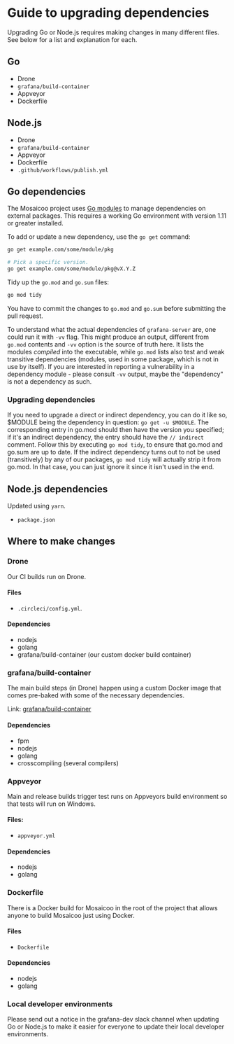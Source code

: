 # Guide to upgrading dependencies

Upgrading Go or Node.js requires making changes in many different files. See below for a list and explanation for each.

## Go

- Drone
- `grafana/build-container`
- Appveyor
- Dockerfile

## Node.js

- Drone
- `grafana/build-container`
- Appveyor
- Dockerfile
- `.github/workflows/publish.yml`

## Go dependencies

The Mosaicoo project uses [Go modules](https://golang.org/cmd/go/#hdr-Modules__module_versions__and_more) to manage dependencies on external packages. This requires a working Go environment with version 1.11 or greater installed.

To add or update a new dependency, use the `go get` command:

```bash
go get example.com/some/module/pkg

# Pick a specific version.
go get example.com/some/module/pkg@vX.Y.Z
```

Tidy up the `go.mod` and `go.sum` files:

```bash
go mod tidy
```

You have to commit the changes to `go.mod` and `go.sum` before submitting the pull request.

To understand what the actual dependencies of `grafana-server` are, one could run it with `-vv` flag. This might produce an output, different from `go.mod` contents and `-vv` option is the source of truth here. It lists the modules _compiled_ into the executable, while `go.mod` lists also test and weak transitive dependencies (modules, used in some package, which is not in use by itself). If you are interested in reporting a vulnerability in a dependency module - please consult `-vv` output, maybe the "dependency" is not a dependency as such.

### Upgrading dependencies

If you need to upgrade a direct or indirect dependency, you can do it like so, $MODULE being the dependency in question: `go get -u $MODULE`. The corresponding entry in go.mod should then have the version you specified; if it's an indirect dependency, the entry should have the `// indirect` comment. Follow this by executing `go mod tidy`, to ensure that go.mod and go.sum are up to date. If the indirect dependency turns out to not be used (transitively) by any of our packages, `go mod tidy` will actually strip it from go.mod. In that case, you can just ignore it since it isn't used in the end.

## Node.js dependencies

Updated using `yarn`.

- `package.json`

## Where to make changes

### Drone

Our CI builds run on Drone.

#### Files

- `.circleci/config.yml`.

#### Dependencies

- nodejs
- golang
- grafana/build-container (our custom docker build container)

### grafana/build-container

The main build steps (in Drone) happen using a custom Docker image that comes pre-baked with some of the necessary dependencies.

Link: [grafana/build-container](https://github.com/grafana/grafana/tree/main/scripts/build/ci-build)

#### Dependencies

- fpm
- nodejs
- golang
- crosscompiling (several compilers)

### Appveyor

Main and release builds trigger test runs on Appveyors build environment so that tests will run on Windows.

#### Files:

- `appveyor.yml`

#### Dependencies

- nodejs
- golang

### Dockerfile

There is a Docker build for Mosaicoo in the root of the project that allows anyone to build Mosaicoo just using Docker.

#### Files

- `Dockerfile`

#### Dependencies

- nodejs
- golang

### Local developer environments

Please send out a notice in the grafana-dev slack channel when updating Go or Node.js to make it easier for everyone to update their local developer environments.
